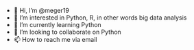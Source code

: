 - 👋 Hi, I’m @meger19
- 👀 I’m interested in Python, R, in other words big data analysis
- 🌱 I’m currently learning Python
- 💞️ I’m looking to collaborate on Python
- 📫 How to reach me via email

<!---
meger19/meger19 is a ✨ special ✨ repository because its `README.md` (this file) appears on your GitHub profile.
You can click the Preview link to take a look at your changes.
--->

